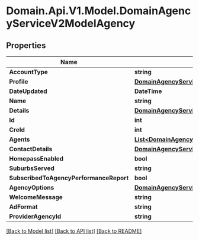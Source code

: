 # Domain.Api.V1.Model.DomainAgencyServiceV2ModelAgency
## Properties

Name | Type | Description | Notes
------------ | ------------- | ------------- | -------------
**AccountType** | **string** |  | [optional] 
**Profile** | [**DomainAgencyServiceV2ModelAgencyProfile**](DomainAgencyServiceV2ModelAgencyProfile.md) |  | [optional] 
**DateUpdated** | **DateTime** |  | [optional] 
**Name** | **string** |  | [optional] 
**Details** | [**DomainAgencyServiceV2ModelAgencyDetails**](DomainAgencyServiceV2ModelAgencyDetails.md) |  | [optional] 
**Id** | **int** |  | [optional] 
**CreId** | **int** |  | [optional] 
**Agents** | [**List&lt;DomainAgencyServiceV2ModelAgentInAgencyList&gt;**](DomainAgencyServiceV2ModelAgentInAgencyList.md) |  | [optional] 
**ContactDetails** | [**DomainAgencyServiceV2ModelContactDetails**](DomainAgencyServiceV2ModelContactDetails.md) |  | [optional] 
**HomepassEnabled** | **bool** |  | [optional] 
**SuburbsServed** | **string** |  | [optional] 
**SubscribedToAgencyPerformanceReport** | **bool** |  | [optional] 
**AgencyOptions** | [**DomainAgencyServiceV2ModelAgencyOptions**](DomainAgencyServiceV2ModelAgencyOptions.md) |  | [optional] 
**WelcomeMessage** | **string** |  | [optional] 
**AdFormat** | **string** |  | [optional] 
**ProviderAgencyId** | **string** |  | [optional] 

[[Back to Model list]](../README.md#documentation-for-models) [[Back to API list]](../README.md#documentation-for-api-endpoints) [[Back to README]](../README.md)


